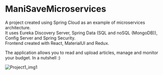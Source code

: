 # ManiSaveMicroservices

A project created using Spring Cloud as an example of microservices architecture. \
It uses Eureka Discovery Server, Spring Data (SQL and noSQL (MongoDB)), Config Server and Spring Security. \
Frontend created with React, MaterialUI and Redux.

The application allows you to read and upload articles, manage and monitor your budget. In a nutshell :) 


![Project1_img1](https://user-images.githubusercontent.com/57060628/211019723-35b88adf-07af-446c-8085-952e82159c9e.png)

